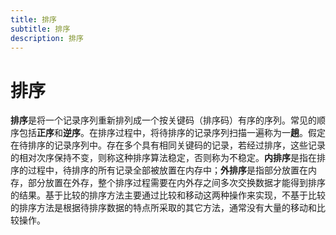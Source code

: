 ```yaml
---
title: 排序
subtitle: 排序
description: 排序
---
```


# 排序

**排序**是将一个记录序列重新排列成一个按关键码（排序码）有序的序列。常见的顺序包括**正序**和**逆序**。在排序过程中，将待排序的记录序列扫描一遍称为一**趟**。假定在待排序的记录序列中。存在多个具有相同关键码的记录，若经过排序，这些记录的相对次序保持不变，则称这种排序算法稳定，否则称为不稳定。**内排序**是指在排序的过程中，待排序的所有记录全部被放置在内存中；**外排序**是指部分放置在内存，部分放置在外存，整个排序过程需要在内外存之间多次交换数据才能得到排序的结果。基于比较的排序方法主要通过比较和移动这两种操作来实现，不基于比较的排序方法是根据待排序数据的特点所采取的其它方法，通常没有大量的移动和比较操作。